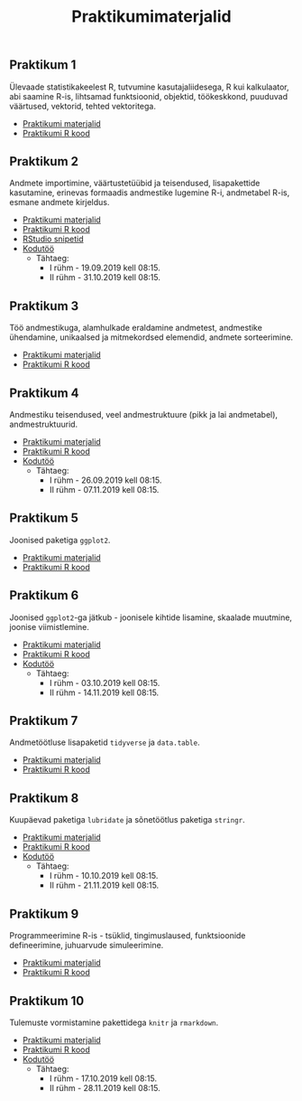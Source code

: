 ﻿---
layout: page
title: Praktikumimaterjalid
---


## Praktikum 1


Ülevaade statistikakeelest R, tutvumine kasutajaliidesega, R kui kalkulaator, abi saamine R-is, lihtsamad funktsioonid, objektid, töökeskkond, puuduvad väärtused, vektorid, tehted vektoritega. 
 
* [Praktikumi materjalid](praktikum1)
* [Praktikumi R kood](https://github.com/Rkursus/sygis2019/raw/master/_praktikum1/praktikum1_kood.R)


## Praktikum 2


Andmete importimine, väärtustetüübid ja teisendused, lisapakettide kasutamine, erinevas formaadis andmestike lugemine R-i, andmetabel R-is, esmane andmete kirjeldus.

* [Praktikumi materjalid](praktikum2)
* [Praktikumi R kood](https://github.com/Rkursus/sygis2019/raw/master/_praktikum2/praktikum2_kood.R)
* [RStudio snipetid](https://github.com/Rkursus/sygis2019/raw/master/RStudio_snippetid.txt)
* [Kodutöö](praktikum2_kodutoo)
    * Tähtaeg:
		* I rühm - 19.09.2019 kell 08:15.
		* II rühm - 31.10.2019 kell 08:15.


## Praktikum 3


Töö andmestikuga, alamhulkade eraldamine andmetest, andmestike ühendamine, unikaalsed ja mitmekordsed elemendid, andmete sorteerimine.

* [Praktikumi materjalid](praktikum3)
* [Praktikumi R kood](https://github.com/Rkursus/sygis2019/raw/master/_praktikum3/praktikum3_kood.R)


## Praktikum 4


Andmestiku teisendused, veel andmestruktuure (pikk ja lai andmetabel), andmestruktuurid.

* [Praktikumi materjalid](praktikum4)
* [Praktikumi R kood](https://github.com/Rkursus/sygis2019/raw/master/_praktikum4/praktikum4_kood.R)
* [Kodutöö](praktikum4_kodutoo)
    * Tähtaeg:
		* I rühm - 26.09.2019 kell 08:15.
		* II rühm - 07.11.2019 kell 08:15.


## Praktikum 5


Joonised paketiga `ggplot2`.

* [Praktikumi materjalid](praktikum5)
* [Praktikumi R kood](https://github.com/Rkursus/sygis2019/raw/master/_praktikum5/praktikum5_kood.R)


## Praktikum 6


Joonised `ggplot2`-ga jätkub - joonisele kihtide lisamine, skaalade muutmine, joonise viimistlemine.

* [Praktikumi materjalid](praktikum6)
* [Praktikumi R kood](https://github.com/Rkursus/sygis2019/raw/master/_praktikum6/praktikum6_kood.R)
* [Kodutöö](praktikum6_kodutoo)
    * Tähtaeg:
		* I rühm - 03.10.2019 kell 08:15.
		* II rühm - 14.11.2019 kell 08:15.

## Praktikum 7


Andmetöötluse lisapaketid `tidyverse` ja `data.table`.

* [Praktikumi materjalid](praktikum7)
* [Praktikumi R kood](https://github.com/Rkursus/sygis2019/raw/master/_praktikum7/praktikum7_kood.R)


## Praktikum 8


Kuupäevad paketiga `lubridate` ja sõnetöötlus paketiga `stringr`.

* [Praktikumi materjalid](praktikum8)
* [Praktikumi R kood](https://github.com/Rkursus/sygis2019/raw/master/_praktikum8/praktikum8_kood.R)
* [Kodutöö](../praktikum8_kodutoo)
    * Tähtaeg:
		* I rühm - 10.10.2019 kell 08:15.
		* II rühm - 21.11.2019 kell 08:15.
	

## Praktikum 9


Programmeerimine R-is - tsüklid, tingimuslaused, funktsioonide defineerimine, juhuarvude simuleerimine.

* [Praktikumi materjalid](praktikum9)
* [Praktikumi R kood](https://github.com/Rkursus/sygis2019/raw/master/_praktikum9/praktikum9_kood.R)


## Praktikum 10


Tulemuste vormistamine pakettidega `knitr` ja `rmarkdown`.

* [Praktikumi materjalid](praktikum10)
* [Praktikumi R kood](https://github.com/Rkursus/sygis2019/raw/master/_praktikum10/praktikum10_kood.R)
* [Kodutöö](praktikum10_kodutoo)
    * Tähtaeg:
		* I rühm - 17.10.2019 kell 08:15.
		* II rühm - 28.11.2019 kell 08:15.
